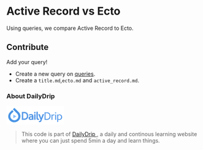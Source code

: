# Active Record vs Ecto

Using queries, we compare Active Record to Ecto.

## Contribute

Add your query!

- Create a new query on [queries](/static/queries/). 
- Create a `title.md`,`ecto.md` and `active_record.md`.

### About DailyDrip

![DailyDrip](dailydrip.png)
>This code is part of [DailyDrip
>](https://www.dailydrip.com/), a daily and continous
>learning website where you can just spend 5min a day and learn things.
